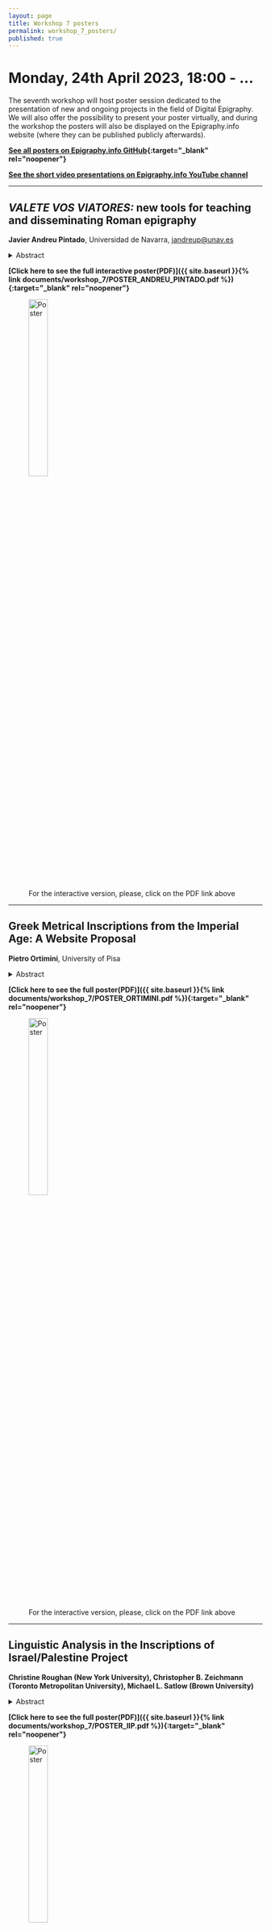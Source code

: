 ```yaml
---
layout: page
title: Workshop 7 posters
permalink: workshop_7_posters/
published: true
---
```



# Monday, 24th April 2023, 18:00 - ...

The seventh workshop will host poster session dedicated to the presentation of new and ongoing projects in the field of Digital Epigraphy. We will also offer the possibility to present your poster virtually, and during the workshop the posters will also be displayed on the Epigraphy.info website (where they can be published publicly afterwards).

**[See all posters on Epigraphy.info GitHub](https://github.com/epigraphy-info/epigraphy-info/tree/main/documents/workshop_7/){:target="_blank" rel="noopener"}** 

**[See the short video presentations on Epigraphy.info YouTube channel](https://www.youtube.com/@EpigraphyInfo)**

---


## *VALETE VOS VIATORES:* new tools for teaching and disseminating Roman epigraphy

**Javier Andreu Pintado**, Universidad de Navarra, jandreup@unav.es

<details markdown="1">
<summary>Abstract</summary>

As was presented in the last [Epigraphy.info workshop](https://epigraphy.info/documents/workshop_6/P5_AndreuPintado_VALETE_VIATORES.pdf), in the last two years, a consortium created by several European Universities, with the financial support of Creative Europe, has developed a project, Valete vos viatores: travelling through Latin inscriptions across the Roman Empire with an essential focus: to develop new tools and supports that contribute to highlight the role played by inscriptions in the Roman world and to use these tools as material supports for new forms of university teaching in Roman Epigraphy, among them, a large virtual repository of digitialized inscriptions, a video game, a documentary serie of four chapters explaining main goals on research in Roman Epigraphy and an open access final publication. The poster will present some of these supports as well as the website created for this purpose in case it is useful for teachers of Roman Epigraphy around the world.

*Further information: [https://www.unav.edu/web/valete-vos-viatores](https://www.unav.edu/web/valete-vos-viatores)*

</details>

**[Click here to see the full interactive poster(PDF)]({{ site.baseurl }}{% link documents/workshop_7/POSTER_ANDREU_PINTADO.pdf %}){:target="_blank" rel="noopener"}**

<figure>
<img src='{{site.baseurl}}/documents/workshop_7/POSTER_ANDREU_PINTADO.png' style="height:30%;" alt="Poster" align="middle" >
<figcaption>For the interactive version, please, click on the PDF link above</figcaption>
</figure>

---

## Greek Metrical Inscriptions from the Imperial Age: A Website Proposal

**Pietro Ortimini**, University of Pisa

<details markdown="1">
<summary>Abstract</summary>

A rich production of Greek epigraphic poetry flourished during the Imperial Age. A corpus of about 1700 Greek metrical inscriptions exhibits significant diversity in the geographical, socio-historical, archaeological contexts, and the literary aspects. As a part of my PhD research project, I am redefining the corpus by adding inscriptions not included in the current editions. Moreover, I am collecting the data relating to the geographical, socio-historical, archaeological contexts and the literary aspects for each inscription.

Over the next few years, I aspire to create a website where the inscriptions of the corpus are fully accessible as a single collection. The inscriptions will be placed on an interactive map, with references to the editions. The data relating to the socio-historical contexts and the literary aspects will be displayed for each inscription. The data are the following: the place of discovery, the epigraphic support, the date, the author, the clients and recipients, the literary genre, the length of the text, the type of meter. It will be also possible to carry out cross-searches thanks to a search index. The intention is to develop the website using Python and the Django web framework. The website will be HTML based, employ semantic markup based on XML, and include external links to the other epigraphy related websites. There are also plans to expand the database to include Greek metrical inscriptions from Late Antiquity (4th -6th century AD).

</details>


**[Click here to see the full poster(PDF)]({{ site.baseurl }}{% link documents/workshop_7/POSTER_ORTIMINI.pdf %}){:target="_blank" rel="noopener"}**

<figure>
<img src='{{site.baseurl}}/documents/workshop_7/POSTER_ORTIMINI.png' style="height:30%;" alt="Poster" align="middle" >
<figcaption>For the interactive version, please, click on the PDF link above</figcaption>
</figure>


---

## Linguistic Analysis in the **Inscriptions of Israel/Palestine** Project

**Christine Roughan (New York University), Christopher B. Zeichmann (Toronto Metropolitan University), Michael L. Satlow (Brown University)**

<details markdown="1">
<summary>Abstract</summary>

The Inscriptions of Israel/Palestine (IIP) project presents a digital corpus of inscriptions from Israel and Palestine dating between the sixth century BCE and the seventh century CE. As of April 2023, this corpus includes 5,282 inscriptions encoded in EpiDoc-compliant XML, an example of which can be seen in the XML excerpt to the right. Four languages comprise the bulk of the corpus: 2,941 of these inscriptions contain Greek, 1,739 contain Aramaic, 457 contain Hebrew, and 262 contain Latin. Other languages (Phoenician, Classical Armenian, Syriac, Arabic, and Georgian) are represented in smaller amounts.

</details>

**[Click here to see the full poster(PDF)]({{ site.baseurl }}{% link documents/workshop_7/POSTER_IIP.pdf %}){:target="_blank" rel="noopener"}**

<figure>
<img src='{{site.baseurl}}/documents/workshop_7/POSTER_IIP.png' style="height:30%;" alt="Poster" align="middle" >
<figcaption>For the interactive version, please, click on the PDF link above</figcaption>
</figure>


<iframe width="100%" height="315" src="https://www.youtube.com/embed/kge6s0VeyfE" title="Linguistic Analysis in the **Inscriptions of Israel/Palestine** Project" frameborder="0" allow="accelerometer; autoplay; clipboard-write; encrypted-media; gyroscope; picture-in-picture; web-share" allowfullscreen></iframe>

---


## When epigraphy meets linguistics. The semantic annotation of modality in the Latin inscriptions of the Republican age.

**Francesca Dell’Oro, Helena Bermúdez Sabel, Pauline Jacsont**

<details markdown="1">
<summary>Abstract</summary>

Modality – i.e., the expression of the notions of necessity, possibility and volition in a language – is today a thriving research field in linguistics. The WoPoss corpus is being set up and annotated with the goal of investigating modality in the history of the Latin language through literary and documentary texts. This poster outlines the new release of the WoPoss corpus, including now 74 inscriptions. This recent achievement crucially enriches the WoPoss corpus and complies with its aim of being a representative corpus in terms of sociolinguistic variables. Moreover, it enhances epigraphic research, by providing a fine-grained semantic analysis which is still rare even on literary texts.

In the poster we outline the whole pipeline along with the sequence of necessary file conversions, including the selection of the relevant Republican inscriptions to be (added and) retrieved from the EDR database, the automatic annotation of the files using the Stanza library for Python (adding lemmas, parts of speech, morphosyntactic description, and syntactic dependencies), the manual semantic annotation, the validation of the final files against the WoPoss project’s schemas and how the corpus can be accessed through the dedicated interface https://woposs.unine.ch/search. 

Acknowledgements: This new release is the result of a close cooperation between the Epigraphic Database Rome project and the SNSF-funded project A World of Possibilities (PI: Francesca Dell’Oro). It was made possible by an EAGLE-IDEA bursary granted to Mrs. Pauline Jacsont.

</details>

**[Click here to see the full poster(PDF)]({{ site.baseurl }}{% link documents/workshop_7/POSTER_WOPOSS.pdf %}){:target="_blank" rel="noopener"}**

<figure>
<img src='{{site.baseurl}}/documents/workshop_7/POSTER_WOPOSS.png' style="height:30%;" alt="Poster" align="middle" >
<figcaption>For the interactive version, please, click on the PDF link above</figcaption>
</figure>

<iframe width="100%" height="315" src="https://www.youtube.com/embed/Oh5zsnVyQLc" title="When epigraphy meets linguistics" frameborder="0" allow="accelerometer; autoplay; clipboard-write; encrypted-media; gyroscope; picture-in-picture; web-share" allowfullscreen></iframe>

---

## EpiSearch. Epigraphic Manuscripts and Digital Humanities.

**Tatiana Tommasi**

<details markdown="1">
<summary>Abstract:</summary>

EpiSearch is a collaborative pilot project that explores the possibilities offered by technologies deployed in the field of the Digital Humanities to recover the data found in the so-called epigraphic manuscripts and to link them to the main online epigraphic databases existing today (EDR, EDH, EDCS, PHI). Epigraphic manuscripts, consisting of handwritten transcriptions made by erudites in post-classical times, are of fundamental value because they preserve the only record for textual sources that have not survived in their physical form. Despite their importance, epigraphic manuscripts have seldom received sufficient scholarly attention; moreover, until now they have never been studied through a digital approach. The EpiSearch project aims at bridging this gap.

To reach this goal the EpiSearch team is working on a case study: an epigraphic manuscript written in Venice in the early 1700s by a local antiquarian, Giovanni Antonio Astori. This study is intended as a proof of concept, in view of a future large-scale and collaborative research plan. 
The project has so far included three main steps.

The first one explores the possibilities offered by Handwritten Text Recognition (HTR) to study epigraphic manuscripts.
The second encompasses designing an integrated system, created by collecting data from the main online epigraphic databases; this will give us the possibility to match the inscriptions that are transcribed in the manuscript with their edition in digital resources.
The last step will produce a digital application to browse a visually annotated version of the manuscript with hyperlinks to the online epigraphic databases for connecting the transcriptions of inscriptions with their current digital editions.

The EpiSearch team includes Federico Boschetti: Institute for Computational Linguistics “A. Zampolli” – National Research Council of Italy (CNR-ILC), Pisa / Venice Centre for Digital and Public Humanities (VeDPH), Ca’ Foscari University of Venice; Lorenzo Calvelli, PI: Department of Humanities and VeDPH, Ca’ Foscari University of Venice; Franz Fischer: Department of Humanities and VeDPH, Ca’ Foscari University of Venice; Daniele Fusi: VeDPH, Ca’ Foscari University of Venice; Silvia Orlandi: Sapienza University of Rome; Thea Sommerschield: Department of Humanities, Ca’ Foscari University of Venice; Tatiana Tommasi: Department of Humanities, Ca’ Foscari University of Venice.

</details>

**[Click here to see the full poster(PDF)]({{ site.baseurl }}{% link documents/workshop_7/POSTER_TOMASSI.pdf %}){:target="_blank" rel="noopener"}**

<figure>
<img src='{{site.baseurl}}/documents/workshop_7/POSTER_TOMASSI.png' style="height:30%;" alt="Poster" align="middle" >
<figcaption>For the full version, please, click on the PDF link above</figcaption>
</figure>

---

## EpiDoc to CIDOC CRM alignment. Towards a semantic integration of epigraphic information

**Francesca Murano & Achille Felicetti**

<details markdown="1">
<summary>Abstract:</summary>

The poster presents the definition of the mapping between the EpiDoc encoding schema and CIDOC CRM, the most relevant ontology in the field of Cultural Heritage, provided by the ItAnt project.

The project "Languages and Cultures of Ancient Italy. Historical Linguistics and Digital Models" aims to investigate the languages of Ancient Italy by combining the traditional methods, proper to historical linguistics, with methods and technologies proper to the Digital Humanities.

The languages of ancient Italy are documented almost exclusively in epigraphic texts and the creation of the first digital archive of their documentation according to the TEI/EpiDoc Guidelines is one of the main objectives of the project.

In order to foster future interoperability and integration with other external datasets, a paramount concern of the project, we are mapping the EpiDoc schema to the CIDOC CRM ontology, in particular to its CRMtex extension, an ontological model developed to support the study of ancient documents by identifying relevant textual entities and by modelling the scientific process related to their investigation and features.
CRMtex defines classes and properties for describing a handwritten text in all its aspects, from its creation in the past, down to its present conservation, investigation and study by scholars, including its transcription, translation, interpretation and publication. 

The full compatibility of CRMtex with the CIDOC CRM ontology and its extensions ensures persistent interoperability of data encoded by means of its entities with other semantic information produced in Cultural Heritage and Digital Humanities.

</details>

**[Click here to see the full poster(PDF)]({{ site.baseurl }}{% link documents/workshop_7/POSTER_MURANO_FELICETTI.pdf %}){:target="_blank" rel="noopener"}**

<figure>
<img src='{{site.baseurl}}/documents/workshop_7/POSTER_MURANO_FELICETTI.png' style="height:30%;" alt="Poster" align="middle" >
<figcaption>For the full version, please, click on the PDF link above</figcaption>
</figure>

---

## Digitization of the inscriptions on the monuments of Armenian cultural heritage in Nagorno-Karabakh region

**Tamrazyan Hamest**

<details markdown="1">
<summary>Abstract</summary>

As part of a series of actions coordinated by the École Polytechnique Fédérale de Lausanne, the Digital Humanities Institute is currently prototyping methods to offer rapid deployment of DH technology in situations of crisis when a good network of local partners can be identified and coordinated. So far, we have collected, systematized and digitized more than two hundred inscriptions from the Nagorno-Karabakh region. By documenting, digitizing and annotating these inscriptions we strive to create a single readily searchable database of Armenian inscriptions of Nagorno-Karabakh complete with the essential information about them. However, the resources and methods of Digital Epigraphy have not yet been applied to Armenian inscriptions properly. 

This project will be one of the first steps in this direction. It will help to point out the methodological issues which are specific to the application of information technologies to Armenian epigraphy. We assume that the computational approach is going to change the way Armenian epigraphy is studied, to the extent of renovating the discipline on the basis of new, unexplored questions.

</details>

**[Click here to see the full poster(PDF)]({{ site.baseurl }}{% link documents/workshop_7/POSTER_TAMRAZYAN.pdf %}){:target="_blank" rel="noopener"}**

<figure>
<img src='{{site.baseurl}}/documents/workshop_7/POSTER_TAMRAZYAN.png' style="height:30%;" alt="Poster" align="middle" >
<figcaption>For the interactive version, please, click on the PDF link above</figcaption>
</figure>

---

## Digital epigraphy and social media for master students: the example of Linear B tablets

**Elena Duce Pastor**

<details markdown="1">
<summary>Abstract</summary>

In this poster, I will present a project I am developing for the academic year 2022-2023 for master students in Antiquity. Concretely, in the subject “The Aegean in the bronze age: Minoans and Mycenaeans”. Students must study one Tablet in lineal B using online databases for bibliography and DAMOS database, which implies learning skills about digital epigraphy. Finally, they have to present their results in a Twitter file related to an official account (Antiquity from the University).

This Project implies the acquisition of digital humanities skills by students and the spread of this info to the general public. I try to teach them not only to be users of digital epigraphy but also to take into account public History.

</details>

**[Click here to see the full poster(PDF)]({{ site.baseurl }}{% link documents/workshop_7/POSTER_DUCE_PASTOR.pdf %}){:target="_blank" rel="noopener"}**

<figure>
<img src='{{site.baseurl}}/documents/workshop_7/POSTER_DUCE_PASTOR.png' style="height:30%;" alt="Poster" align="middle" >
<figcaption>For the interactive version, please, click on the PDF link above</figcaption>
</figure>

---

## AGILe: the First Dedicated Lemmatizer for Ancient Greek Inscriptions 

**Evelien de Graaf, Silvia Stopponi, Jasper Bos, Saskia Peels-Matthey, Malvina Nissim**

<details markdown="1">
<summary>Abstract</summary>

Lemmatization (i.e. linking word forms to their lemmata) of Ancient Greek corpora is of key importance. Lemmatized texts allow for more advanced analyses, for example to easier retrieve (co)-occurrences  and collocations, since it is possible to find all inflected forms of the same lemma with only one search. Despite these advantages, most corpora of Ancient Greek inscriptions have not been lemmatized yet. To remedy this problem, we present **an automatic lemmatizer dedicated to inscriptions**, which can  achieve up to 85% accuracy. 
We first tested the performance of three available lemmatizers for ancient Greek, GLEM (Bary et al., 2017), the CLTK lemmatizer (Burns, 2020) and the UDPipe lemmatizer (Straka, 2019) on ancient Greek inscriptions. For evaluation, we used a manually lemmatized corpus, the *Collection of Greek Ritual Norms* project (Carbon et al., 2016), and compared the suggestions of these lemmatizers to the manually entered “gold” lemmata. Although reported performance of the lemmatizers on literary texts is around 90%, they perform worse (av. 46% correctness) on the CGRN, since they have been trained on, and are thus successful for literary texts, while epigraphical corpora come with specific challenges, notably,  large (dialectal) variation and spelling mistakes. 

We then created an automatic lemmatizer for inscriptions (called [AGILe](AGILe)), learning directly from epigraphic material, thanks to recent advances in machine learning. Specifically, we trained the Stanza lemmatizer (Qi et al., 2020) on the CGRN, to obtain a lemmatizer tailored to epigraphy. We were able  to increase the performance of automatic lemmatization, achieving almost 85% accuracy.

**Bibliography**

Bary, C., Berck, P., Hendrickx, I. (2017), *A Memory-based Lemmatizer for Ancient Greek, in Proceedings of the 2nd International Conference on Digital Access to Textual Cultural Heritage*, 91– 95.
Johnson, K. P., Burns, P. J., Stewart, J., Cook, T., Besnier, C., Mattingly, W. J. B. (2021), *The  Classical Language Toolkit: An NLP Framework for Pre-Modern Languages, in Proceedings of  the 59th Annual Meeting of the Association for Computational Linguistics and the 11th  International Joint Conference on Natural Language Processing: System Demonstrations*, 20- 29. 
Carbon, J-M., Peels, S., Pirenne-Delforge, V. (2016), *A Collection of Greek Ritual Norms (CGRN)*,  <http://cgrn.ulg.ac.be/>. 
Straka, M., Straková, J., Hajič, J. (2019), *Evaluating Contextualized Embeddings on 54 Languages in POS Tagging, Lemmatization and Dependency Parsing, ArXiv.Org Computing Research  Repository*, <https://arxiv.org/abs/1908.07448>. 
Qi, P., Zhang, Y., Zhang, Y., Bolton, J., and Manning, C. D. (2020). *Stanza: A Python natural language processing toolkit for many human languages, in Proceedings of the 58th Annual
Meeting of the Association for Computational Linguistics: System Demonstrations.*

</details>

**[Click here to see the full poster(PDF)]({{ site.baseurl }}{% link documents/workshop_7/POSTER_AGILE.pdf %}){:target="_blank" rel="noopener"}**

<figure>
<img src='{{site.baseurl}}/documents/workshop_7/POSTER_AGILE.png' style="height:30%;" alt="Poster" align="middle" >
<figcaption>For the interactive version, please, click on the PDF link above</figcaption>
</figure>

---

## Behind the scenes of the MAPPOLA Database

**Chiara Cenati, Alexander Gangoly, Victoria González Berdús, Peter Kruschwitz, Denisa Murzea, Rainer Simon, Paul Strobach, Mirko Tasso*

<details markdown="1">
<summary>Abstract</summary>

At the V Epigraphy.info workshop in 2020 we presented the idea of an open-access platform  for the ERC-funded project MAPPOLA (Mapping out the poetic landscape(s) of the Roman  empire) displaying the circa 4000 Latin and Greek verse inscriptions produced in the Roman  world on an interactive map, according to various descriptors which include chronology, type  of inscription, prosopographical features, language, etc. Now, almost three years later, we would like to show to the Digital Epigraphy community the  progress we have made in the programming of the database and the technology we have  adopted. 

The database application is programmed in Python using the Flask framework. It loads and  stores data from a relational database (MySQL) which we have given a specifically designed  schema that fits our needs. We have used Eagle Vocabularies as far as possible and we have  adapted them when necessary. For the bibliography we have set up a Zotero library which will  be also extra referenced in the database. EpiDoc is used for the transcription of the epigraphic  texts. For basic tags the Patrimonium EpiDoc converter has been implemented. Different  visualizations of the diplomatic and interpretive transcription as well as the display of verse  division have been obtained in EpiDoc. 

Users will be able to display and filter the results of their search both as a list and on an  interactive map which has been implemented. The technical basis for the map is MapLibre, an  Open Source map library. Users will be able to switch between two different background layers,  a present-day map based on OpenStreetMap data from the MapTiler hosting service, and the  Digital Atlas of the Roman Empire map from the University of Gothenburg.

</details>

**[Click here to see the full poster(PDF)]({{ site.baseurl }}{% link documents/workshop_7/POSTER_MAPPOLA.pdf %}){:target="_blank" rel="noopener"}**

<figure>
<img src='{{site.baseurl}}/documents/workshop_7/POSTER_MAPPOLA.png' style="height:30%;" alt="Poster" align="middle" >
<figcaption>For the interactive version, please, click on the PDF link above</figcaption>
</figure>

---

**If you have any questions, please do not hesitate to contact the Epigraphy.info committee ([info@epigraphy.info](mailto:info@epigraphy.info)).**

<!-- 
POSTER TEMPLATE

## Poster X - Title

**Author**, Affiliation

*Abstract:*

Provide text

**[Click here to see the full Poster 1 (PDF)]({{ site.baseurl }}{% link documents/workshop_7/POSTER_ANDREU_PINTADO.pdf %}){:target="_blank" rel="noopener"}**


*Project link: [https://LINK](https://LINK


Or [Download Poster 1 as PPTX]({{ site.baseurl }}{% link documents/workshop_7/POSTER_ANDREU_PINTADO.pdf %}){:target="_blank" rel="noopener"}



<figure>
<img src='{{site.baseurl}}/documents/workshop_7/POSTER_ANDREU_PINTADO.pdf' style="width:100%;" alt="Poster 1" align="middle" >
<figcaption>Poster preview</figcaption>
</figure>

---

DONE: 
1. Javier Andreu Pintado (online): VALETE VOS VIATORES: ​​new tools for teaching and disseminating Roman epigraphy
2. Pietro Ortimini, Greek Metrical Inscriptions from the Imperial Age (1st-3rd century AD): a Website Proposal.
3. Christopher B. Zeichmann (online) Jewish military epigraphic evidence
4. Francesca Dell’Oro, et al. (online): When epigraphy meets linguistics. The semantic annotation of modality in the Latin inscriptions of the Republican age.
5. Tatiana Tomassi et al.: EpiSearch. Epigraphic Manuscripts and Digital Humanities
6. Francesca Murano & Achille Felicetti, EpiDoc to CIDOC CRM alignment. Towards a semantic integration of epigraphic information
7. Tamrazyan Hamest: Digitization of the inscriptions on the monuments of Armenian cultural heritage in Nagorno-Karabakh region
8. Elena Duce Pastor: Digital epigraphy and social media for master students: the example of Linear B tablets
9. Evelien de Graaf et al.: Lemmatizer for ancient Greek inscriptions
10. Chiara Cenati: Behind the scenes of the MAPPOLA Database 





NOT-DONE:

Amanda Rampichini: Digital epigraphy doctoral project
Tom Gheldof et al.: An innovative approach in the study of ancient written artefacts: the ENCODE Project
Trismegistos: poster TBD
-->
